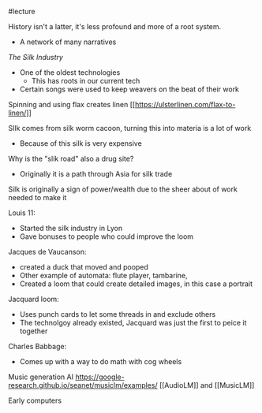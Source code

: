#lecture

History isn't a latter, it's less profound and more of a root system.
- A network of many narratives

*The Silk Industry*
- One of the oldest technologies
	- This has roots in our current tech
- Certain songs were used to keep weavers on the beat of their work

Spinning and using flax creates linen
	[[https://ulsterlinen.com/flax-to-linen/]]

SIlk comes from silk worm cacoon, turning this into materia is a lot of work
- Because of this silk is very expensive

Why is the "slik road" also a drug site?
- Originally it is a path through Asia for silk trade

Silk is originally a sign of power/wealth due to the sheer about of work needed to make it

Louis 11:
- Started the silk industry in Lyon
- Gave bonuses to people who could improve the loom

Jacques de Vaucanson:
- created a duck that moved and pooped
- Other example of automata: flute player, tambarine, 
- Created a loom that could create detailed images, in this case a portrait

Jacquard loom: 
- Uses punch cards to let some threads in and exclude others
- The technolgoy already existed, Jacquard was just the first to peice it together

Charles Babbage:
- Comes up with a way to do math with cog wheels

Music generation AI
https://google-research.github.io/seanet/musiclm/examples/
[[AudioLM]] and [[MusicLM]]


Early computers 
